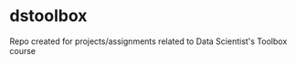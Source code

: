 dstoolbox
=========

Repo created for projects/assignments related to Data Scientist's Toolbox course
